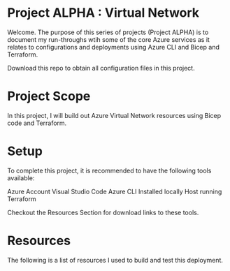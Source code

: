 # Project ALPHA : Virtual Network
Welcome. The purpose of this series of projects (Project ALPHA) is to document my run-throughs wtih some of the core Azure services as it relates to configurations and deployments using Azure CLI and Bicep and Terraform. 

Download this repo to obtain all configuration files in this project.

# Project Scope
In this project, I will build out Azure Virtual Network resources using Bicep code and Terraform.

# Setup
To complete this project, it is  recommended to have the following tools available:

Azure Account
Visual Studio Code
Azure CLI Installed locally
Host running Terraform

Checkout the Resources Section for download links to these tools.

# Resources

The following is a list of resources I used to build and test this deployment.
